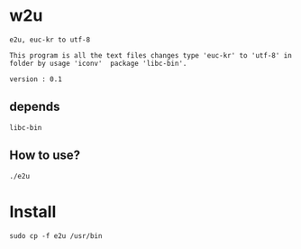 # w2u

	e2u, euc-kr to utf-8
	
	This program is all the text files changes type 'euc-kr' to 'utf-8' in folder by usage 'iconv'  package 'libc-bin'.
	
	version : 0.1
	
## depends

	libc-bin

## How to use?

	./e2u

# Install

	sudo cp -f e2u /usr/bin
